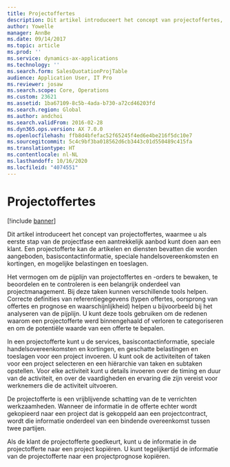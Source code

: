 ```yaml
---
title: Projectoffertes
description: Dit artikel introduceert het concept van projectoffertes, waarmee u als eerste stap van de projectfase een aantrekkelijk aanbod kunt doen aan een klant. Een projectofferte kan de artikelen en diensten bevatten die worden aangeboden, basiscontactinformatie, speciale handelsovereenkomsten en kortingen, en mogelijke belastingen en toeslagen.
author: Yowelle
manager: AnnBe
ms.date: 09/14/2017
ms.topic: article
ms.prod: ''
ms.service: dynamics-ax-applications
ms.technology: ''
ms.search.form: SalesQuotationProjTable
audience: Application User, IT Pro
ms.reviewer: josaw
ms.search.scope: Core, Operations
ms.custom: 23621
ms.assetid: 1ba67109-8c5b-4ada-b730-a72cd46203fd
ms.search.region: Global
ms.author: andchoi
ms.search.validFrom: 2016-02-28
ms.dyn365.ops.version: AX 7.0.0
ms.openlocfilehash: ffb8d4bfefac52f65245f4ed6e4be216f5dc10e7
ms.sourcegitcommit: 5c4c9bf3ba018562d6cb3443c01d550489c415fa
ms.translationtype: HT
ms.contentlocale: nl-NL
ms.lasthandoff: 10/16/2020
ms.locfileid: "4074551"
---
```

# <a name="project-quotations"></a>Projectoffertes

[!include [banner](../includes/banner.md)]

Dit artikel introduceert het concept van projectoffertes, waarmee u als eerste stap van de projectfase een aantrekkelijk aanbod kunt doen aan een klant. Een projectofferte kan de artikelen en diensten bevatten die worden aangeboden, basiscontactinformatie, speciale handelsovereenkomsten en kortingen, en mogelijke belastingen en toeslagen. 

Het vermogen om de pijplijn van projectoffertes en -orders te bewaken, te beoordelen en te controleren is een belangrijk onderdeel van projectmanagement. Bij deze taken kunnen verschillende tools helpen. Correcte definities van referentiegegevens (typen offertes, oorsprong van offertes en prognose en waarschijnlijkheid) helpen u bijvoorbeeld bij het analyseren van de pijplijn. U kunt deze tools gebruiken om de redenen waarom een projectofferte werd binnengehaald of verloren te categoriseren en om de potentiële waarde van een offerte te bepalen. 

In een projectofferte kunt u de services, basiscontactinformatie, speciale handelsovereenkomsten en kortingen, en geschatte belastingen en toeslagen voor een project invoeren. U kunt ook de activiteiten of taken voor een project selecteren en een hiërarchie van taken en subtaken opstellen. Voor elke activiteit kunt u details invoeren over de timing en duur van de activiteit, en over de vaardigheden en ervaring die zijn vereist voor werknemers die de activiteit uitvoeren. 

De projectofferte is een vrijblijvende schatting van de te verrichten werkzaamheden. Wanneer de informatie in de offerte echter wordt gekopieerd naar een project dat is gekoppeld aan een projectcontract, wordt die informatie onderdeel van een bindende overeenkomst tussen twee partijen. 

Als de klant de projectofferte goedkeurt, kunt u de informatie in de projectofferte naar een project kopiëren. U kunt tegelijkertijd de informatie van de projectofferte naar een projectprognose kopiëren.



